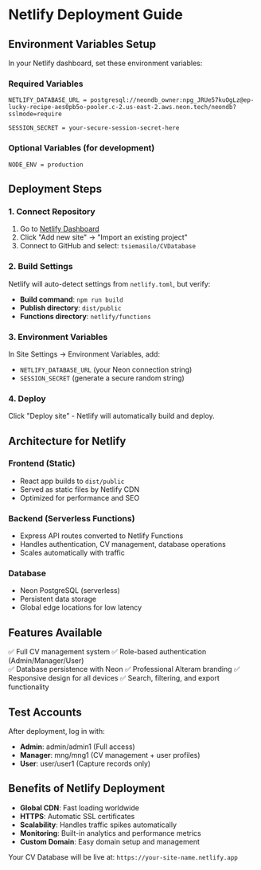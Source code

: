 # Netlify Deployment Guide

## Environment Variables Setup

In your Netlify dashboard, set these environment variables:

### Required Variables
```
NETLIFY_DATABASE_URL = postgresql://neondb_owner:npg_JRUe57kuOgLz@ep-lucky-recipe-aes0pb5o-pooler.c-2.us-east-2.aws.neon.tech/neondb?sslmode=require

SESSION_SECRET = your-secure-session-secret-here
```

### Optional Variables (for development)
```
NODE_ENV = production
```

## Deployment Steps

### 1. Connect Repository
1. Go to [Netlify Dashboard](https://app.netlify.com/)
2. Click "Add new site" → "Import an existing project"
3. Connect to GitHub and select: `tsiemasilo/CVDatabase`

### 2. Build Settings
Netlify will auto-detect settings from `netlify.toml`, but verify:
- **Build command**: `npm run build`
- **Publish directory**: `dist/public`
- **Functions directory**: `netlify/functions`

### 3. Environment Variables
In Site Settings → Environment Variables, add:
- `NETLIFY_DATABASE_URL` (your Neon connection string)
- `SESSION_SECRET` (generate a secure random string)

### 4. Deploy
Click "Deploy site" - Netlify will automatically build and deploy.

## Architecture for Netlify

### Frontend (Static)
- React app builds to `dist/public`
- Served as static files by Netlify CDN
- Optimized for performance and SEO

### Backend (Serverless Functions)
- Express API routes converted to Netlify Functions
- Handles authentication, CV management, database operations
- Scales automatically with traffic

### Database
- Neon PostgreSQL (serverless)
- Persistent data storage
- Global edge locations for low latency

## Features Available
✅ Full CV management system
✅ Role-based authentication (Admin/Manager/User)  
✅ Database persistence with Neon
✅ Professional Alteram branding
✅ Responsive design for all devices
✅ Search, filtering, and export functionality

## Test Accounts
After deployment, log in with:
- **Admin**: admin/admin1 (Full access)
- **Manager**: mng/mng1 (CV management + user profiles)
- **User**: user/user1 (Capture records only)

## Benefits of Netlify Deployment
- **Global CDN**: Fast loading worldwide
- **HTTPS**: Automatic SSL certificates
- **Scalability**: Handles traffic spikes automatically
- **Monitoring**: Built-in analytics and performance metrics
- **Custom Domain**: Easy domain setup and management

Your CV Database will be live at: `https://your-site-name.netlify.app`